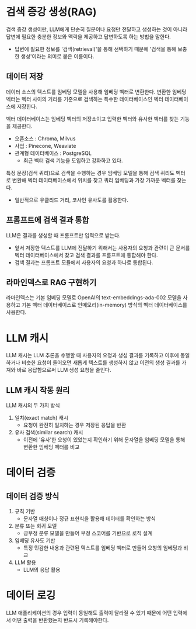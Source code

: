 # 검색 증강 생성(RAG)
검색 증강 생성이란, LLM에게 단순히 질문이나 요청만 전달하고 생성하는 것이 아니라 답변에 필요한 충분한 정보와 맥락을 제공하고 답변하도록 하는 방법을 말한다.
- 답변에 필요한 정보를 '검색(retrieval)'을 통해 선택하기 때문에 '검색을 통해 보충한 생성'이라는 의미로 붙은 이름이다.

## 데이터 저장
데이터 소스의 텍스트를 임베딩 모델을 사용해 임베딩 벡터로 변환한다. 변환한 임베딩 벡터는 벡터 사이의 거리를 기준으로 검색하는 특수한 데이터베이스인 벡터 데이터베이스에 저장한다.

벡터 데이터베이스는 임베딩 벡터의 저장소이고 입력한 벡터와 유사한 벡터를 찾는 기능을 제공한다.
- 오픈소스 : Chroma, Milvus
- 사업 : Pinecone, Weaviate
- 관계형 데이터베이스 : PostgreSQL
    - 최근 벡터 검색 기능을 도입하고 강화하고 있다.

특정 문장(검색 쿼리)으로 검색을 수행하는 경우 임베딩 모델을 통해 검색 쿼리도 벡터로 변환해 벡터 데이터베이스에서 위치를 찾고 쿼리 임베딩과 가장 가까운 벡터를 찾는다.
- 일반적으로 유클리드 거리, 코사인 유사도를 활용한다.

## 프롬프트에 검색 결과 통합
LLM은 결과를 생성할 때 프롬프트만 입력으로 받는다.
- 앞서 저장한 텍스트를 LLM에 전달하기 위해서는 사용자의 요청과 관련이 큰 문서를 벡터 데이터베이스에서 찾고 검색 결과를 프롬프트에 통합해야 한다.
- 검색 결과는 프롬프트 모듈에서 사용자의 요청과 하나로 통합된다.

## 라마인덱스로 RAG 구현하기
라마인덱스는 기본 임베딩 모델로 OpenAI의 text-embeddings-ada-002 모델을 사용하고 기본 벡터 데이터베이스로 인메모리(in-memory) 방식의 벡터 데이터베이스를 사용한다.

# LLM 캐시
LLM 캐시는 LLM 추론을 수행할 때 사용자의 요청과 생성 결과를 기록하고 이후에 동일하거나 비슷한 요청이 들어오면 새롭게 텍스트를 생성하지 않고 이전의 생성 결과를 가져와 바로 응답함으로써 LLM 생성 요청을 줄인다.

## LLM 캐시 작동 원리

LLM 캐시의 두 가지 방식  
1. 일치(exact match) 캐시
    - 요청이 완전히 일치하는 경우 저장된 응답을 반환
2. 유사 검색(similar search) 캐시
    - 이전에 '유사'한 요청이 있었는지 확인하기 위해 문자열을 임베딩 모델을 통해 변환한 임베딩 벡터를 비교

# 데이터 검증

## 데이터 검증 방식

1. 규칙 기반
    - 문자열 매칭이나 정규 표현식을 활용해 데이터를 확인하는 방식
2. 분류 또는 회귀 모델
    - 긍부정 분류 모델을 만들어 부정 스코어를 기반으로 로직 설계
3. 임베딩 유사도 기반
    - 특정 민감한 내용과 관련된 텍스트를 임베딩 벡터로 만들어 요청의 임베딩과 비교
4. LLM 활용
    - LLM의 응답 활용

# 데이터 로깅
LLM 애플리케이션의 경우 입력이 동일해도 출력이 달라질 수 있기 때문에 어떤 입력에서 어떤 출력을 반환했는지 반드시 기록해야한다.